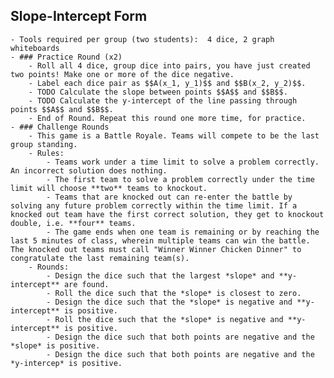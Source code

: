 ## Slope-Intercept Form
	- Tools required per group (two students):  4 dice, 2 graph whiteboards
	- ### Practice Round (x2)
		- Roll all 4 dice, group dice into pairs, you have just created two points! Make one or more of the dice negative.
		- Label each dice pair as $$A(x_1, y_1)$$ and $$B(x_2, y_2)$$.
		- TODO Calculate the slope between points $$A$$ and $$B$$.
		- TODO Calculate the y-intercept of the line passing through points $$A$$ and $$B$$.
		- End of Round. Repeat this round one more time, for practice.
	- ### Challenge Rounds
		- This game is a Battle Royale. Teams will compete to be the last group standing.
		- Rules:
			- Teams work under a time limit to solve a problem correctly. An incorrect solution does nothing.
			- The first team to solve a problem correctly under the time limit will choose **two** teams to knockout.
			- Teams that are knocked out can re-enter the battle by solving any future problem correctly within the time limit. If a knocked out team have the first correct solution, they get to knockout double, i.e. **four** teams.
			- The game ends when one team is remaining or by reaching the last 5 minutes of class, wherein multiple teams can win the battle. The knocked out teams must call "Winner Winner Chicken Dinner" to congratulate the last remaining team(s).
		- Rounds:
			- Design the dice such that the largest *slope* and **y-intercept** are found.
			- Roll the dice such that the *slope* is closest to zero.
			- Design the dice such that the *slope* is negative and **y-intercept** is positive.
			- Roll the dice such that the *slope* is negative and **y-intercept** is positive.
			- Design the dice such that both points are negative and the *slope* is positive.
			- Design the dice such that both points are negative and the *y-intercep* is positive.